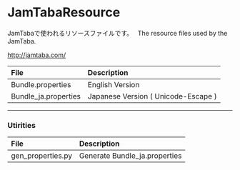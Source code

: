 JamTabaResource
====================

JamTabaで使われるリソースファイルです。　
The resource files used by the JamTaba.

 http://jamtaba.com/

| File | Description |
|:-----|:------------|
| Bundle.properties | English Version |
| Bundle_ja.properties | Japanese Version ( Unicode-Escape ) |
 
----

### Utirities


| File | Description |
|:-----|:------------|
| gen_properties.py | Generate Bundle_ja.properties |
